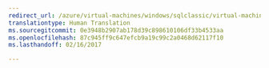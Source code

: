```yaml
---
redirect_url: /azure/virtual-machines/windows/sqlclassic/virtual-machines-windows-classic-sql-onprem-availability
translationtype: Human Translation
ms.sourcegitcommit: 0e3948b2907ab178d39c898610106df33b4533aa
ms.openlocfilehash: 87c945ff9c647efcb9a19c99c2a0468d62117f10
ms.lasthandoff: 02/16/2017

---
```

